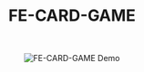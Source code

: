 <h1 align="center">FE-CARD-GAME</h1>

<br> 

<p align="center">
  <img src="https://github.com/JoravarSinghPunia/FE-CARD-GAME/assets/140854182/7b8c9f84-409e-4968-a261-721dde775f70" alt="FE-CARD-GAME Demo">
</p>
